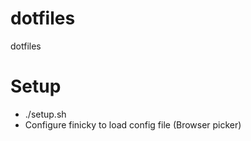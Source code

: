 # dotfiles

dotfiles

# Setup

- ./setup.sh
- Configure finicky to load config file (Browser picker)
